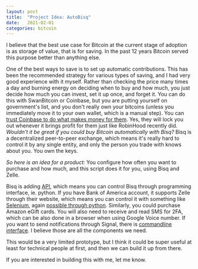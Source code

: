```yaml
---
layout: post
title:  "Project Idea: AutoBisq"
date:   2021-02-01
categories: bitcoin
---
```


I believe that the best use case for Bitcoin at the current stage of adoption is as storage of value, that is for saving. In the past 12 years Bitcoin served this purpose better than anything else.

One of the best ways to save is to set up automatic contributions. This has been the recommended strategy for various types of saving, and I had very good experience with it myself. Rather than checking the price many times a day and burning energy on deciding when to buy and how much, you just decide how much you can invest, set it up once, and forget it. You can do this with SwanBitcoin or Coinbase, but you are putting yourself on government's list, and you don't really own your bitcoins (unless you immediately move it to your own wallet, which is a manual step). You can [trust Coinbase to do what makes money for them](https://www.econoalchemist.com/post/coinbase-things-aren-t-as-they-seem). Yes, they will lock you out whenever it brings profit for them just like RobinHood recently did. *Wouldn't it be great if you could buy Bitcoin automatically with Bisq?* Bisq is a decentralized peer-to-peer exchange, which means it's really hard to control it by any single entity, and only the person you trade with knows about you. You own the keys.

*So here is an idea for a product:* You configure how often you want to purchase and how much, and this script does it for you, using Bisq and Zelle.

Bisq is adding [API](https://github.com/bisq-network/projects/issues/46), which means you can control Bisq through programming interface, ie. python. If you have Bank of America account, it supports Zelle through their website, which means you can control it with something like [Selenium](https://www.selenium.dev/documentation/en/webdriver/), again [possible through python](https://duo.com/decipher/driving-headless-chrome-with-python). Similarly, you could purchase Amazon eGift cards. You will also need to receive and read SMS for 2FA, which can be also done in a browser when using Google Voice number. If you want to send notifications through Signal, there is [commandline interface](https://github.com/AsamK/signal-cli). I believe those are all the components we need.

This would be a very limited prototype, but I think it could be super useful at least for technical people at first, and then we can build it up from there.

If you are interested in building this with me, let me know.
